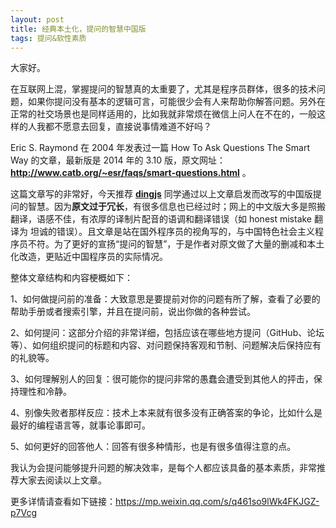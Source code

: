 ```yaml
---
layout: post
title: 经典本土化，提问的智慧中国版
tags: 提问&软性素质
---
```


大家好。

在互联网上混，掌握提问的智慧真的太重要了，尤其是程序员群体，很多的技术问题，如果你提问没有基本的逻辑可言，可能很少会有人来帮助你解答问题。另外在正常的社交场景也是同样适用的，比如我就非常烦在微信上问人在不在的，一般这样的人我都不愿意去回复，直接说事情难道不好吗？

Eric S. Raymond 在 2004 年发表过一篇 How To Ask Questions The Smart Way 的文章，最新版是 2014 年的 3.10 版，原文网址： **http://www.catb.org/~esr/faqs/smart-questions.html** 。

这篇文章写的非常好，今天推荐 **[dingjs](https://github.com/dingjs)** 同学通过以上文章启发而改写的中国版提问的智慧。因为**原文过于冗长**，有很多信息也已经过时；网上的中文版大多是照搬翻译，语感不佳，有浓厚的译制片配音的语调和翻译错误（如 honest mistake 翻译为 坦诚的错误）。且文章是站在国外程序员的视角写的，与中国特色社会主义程序员不符。为了更好的宣扬“提问的智慧”，于是作者对原文做了大量的删减和本土化改造，更贴近中国程序员的实际情况。

整体文章结构和内容梗概如下：

1、如何做提问前的准备：大致意思是要提前对你的问题有所了解，查看了必要的帮助手册或者搜索引擎，并且在提问前，说出你做的各种尝试。

2、如何提问：这部分介绍的非常详细，包括应该在哪些地方提问（GitHub、论坛等）、如何组织提问的标题和内容、对问题保持客观和节制、问题解决后保持应有的礼貌等。

3、如何理解别人的回复：很可能你的提问非常的愚蠢会遭受到其他人的抨击，保持理性和冷静。

4、别像失败者那样反应：技术上本来就有很多没有正确答案的争论，比如什么是最好的编程语言等，就事论事即可。

5、如何更好的回答他人：回答有很多种情形，也是有很多值得注意的点。

我认为会提问能够提升问题的解决效率，是每个人都应该具备的基本素质，非常推荐大家去阅读以上文章。

更多详情请查看如下链接：https://mp.weixin.qq.com/s/q461so9lWk4FKJGZ-p7Vcg
